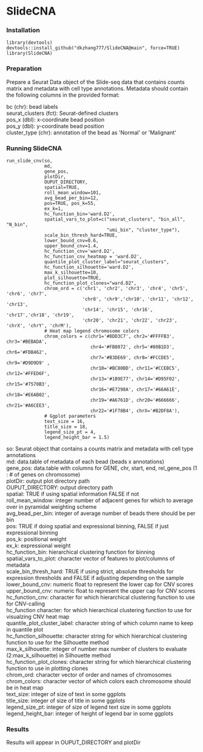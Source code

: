 # SlideCNA 

### Installation
```
library(devtools)
devtools::install_github("dkzhang777/SlideCNA@main", force=TRUE)
library(SlideCNA)
```
### Preparation
Prepare a Seurat Data object of the Slide-seq data that contains counts matrix and metadata with cell type annotations. Metadata should contain the following columns in the provided format:

bc (chr): bead labels \
seurat_clusters (fct): Seurat-defined clusters\
pos_x (dbl): x-coordinate bead position\
pos_y (dbl): y-coordinate bead position\
cluster_type (chr): annotation of the bead as 'Normal' or 'Malignant'
    
### Running SlideCNA
```
run_slide_cnv(so, 
              md, 
              gene_pos,
              plotDir,
              OUPUT_DIRECTORY,
              spatial=TRUE,
              roll_mean_window=101,
              avg_bead_per_bin=12, 
              pos=TRUE, pos_k=55, 
              ex_k=1, 
              hc_function_bin='ward.D2', 
              spatial_vars_to_plot=c("seurat_clusters", "bin_all", "N_bin", 
                                     "umi_bin", "cluster_type"),
              scale_bin_thresh_hard=TRUE, 
              lower_bound_cnv=0.6, 
              upper_bound_cnv=1.4, 
              hc_function_cnv='ward.D2', 
              hc_function_cnv_heatmap = 'ward.D2',
              quantile_plot_cluster_label="seurat_clusters", 
              hc_function_silhouette='ward.D2',
              max_k_silhouette=10, 
              plot_silhouette=TRUE, 
              hc_function_plot_clones="ward.D2", 
              chrom_ord = c('chr1', 'chr2', 'chr3', 'chr4', 'chr5', 'chr6', 'chr7', 
                            'chr8', 'chr9','chr10', 'chr11', 'chr12', 'chr13', 
                            'chr14', 'chr15', 'chr16', 'chr17','chr18', 'chr19', 
                            'chr20', 'chr21', 'chr22', 'chr23', 'chrX', 'chrY', 'chrM'),
              # Heat map legend chromosome colors
              chrom_colors = c(chr1='#8DD3C7', chr2='#FFFFB3', chr3='#BEBADA', 
                               chr4='#FB8072', chr5='#80B1D3', chr6='#FDB462', 
                               chr7='#B3DE69', chr8='#FCCDE5', chr9='#D9D9D9' , 
                               chr10='#BC80BD', chr11='#CCEBC5', chr12='#FFED6F', 
                               chr13='#1B9E77', chr14='#D95F02', chr15='#7570B3', 
                               chr16='#E7298A', chr17='#66A61E', chr18='#E6AB02', 
                               chr19='#A6761D', chr20='#666666', chr21='#A6CEE3', 
                               chr22='#1F78B4', chrX='#B2DF8A'),
              # Ggplot parameters
              text_size = 16,
              title_size = 18,
              legend_size_pt = 4,
              legend_height_bar = 1.5)
```
              
so: Seurat object that contains a counts matrix and metadata with cell type annotations \
md: data.table of metadata of each bead (beads x annotations)\
gene_pos: data.table with columns for GENE, chr, start, end, rel_gene_pos (1 : # of genes on chromosome)\
plotDir: output plot directory path\
OUPUT_DIRECTORY: output directory path\
spatial: TRUE if using spatial information FALSE if not\
roll_mean_window: integer number of adjacent genes for which to average over in pyramidal weighting scheme\
avg_bead_per_bin: integer of average number of beads there should be per bin \
pos: TRUE if doing spatial and expressional binning, FALSE if just expressional binning\
pos_k: positional weight\
ex_k: expressional weight\
hc_function_bin: hierarchical clustering function for binning\
spatial_vars_to_plot: character vector of features to plot/columns of metadata\
scale_bin_thresh_hard: TRUE if using strict, absolute thresholds for expression thresholds and FALSE if adjusting depending on the sample\
lower_bound_cnv: numeric float to represent the lower cap for CNV scores\
upper_bound_cnv: numeric float to represent the upper cap for CNV scores \
hc_function_cnv: character for which hierarchical clustering function to use for CNV-calling\
hc_function character: for which hierarchical clustering function to use for visualzing CNV heat map\
quantile_plot_cluster_label: character string of which column name to keep in quantile plot\
hc_function_silhouette: character string for which hierarchical clustering function to use for the Silhouette method\
max_k_silhouette: integer of number max number of clusters to evaluate (2:max_k_silhouette) in Silhouette method\
hc_function_plot_clones: character string for which hierarchical clustering function to use in plotting clones\
chrom_ord: character vector of order and names of chromosomes\
chrom_colors: character vector of which colors each chromosome should be in heat map\
text_size: integer of size of text in some ggplots\
title_size: integer of size of title in some ggplots\
legend_size_pt: integer of size of legend text size in some ggplots\
legend_height_bar: integer of height of legend bar in some ggplots

### Results
Results will appear in OUPUT_DIRECTORY and plotDir
